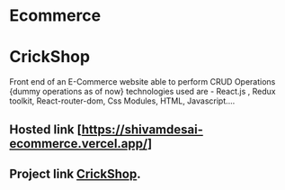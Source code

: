 # Ecommerce
# CrickShop
Front end of an E-Commerce website able to perform CRUD Operations {dummy operations as of now} technologies used are - React.js , Redux toolkit, React-router-dom, Css Modules, HTML, Javascript....

## Hosted link [https://shivamdesai-ecommerce.vercel.app/]
## Project link [CrickShop](https://github.com/Shivamdesai34/Ecommerce).


